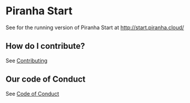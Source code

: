 # Piranha Start

See for the running version of Piranha Start at http://start.piranha.cloud/

## How do I contribute?

See [Contributing](CONTRIBUTING.md)

## Our code of Conduct

See [Code of Conduct](CODE_OF_CONDUCT.md)
